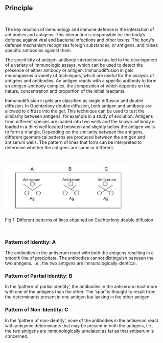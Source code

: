 ## Principle

&nbsp;

The key reaction of immunology and immune defense is the interaction of antibodies and antigens.  This interaction  is responsible for the body’s defense against viral and bacterial infections and other toxins.  The body’s defense mechanism  recognizes foreign substances, or antigens, and raises specific antibodies against them.   
 
The specificity of antigen-antibody interactions has led to the development of a variety of immunologic assays, which can be used to detect the presence of either antibody or antigen. Immunodiffusion in gels encompasses a variety of techniques, which are useful for the analysis of antigens and antibodies. An antigen reacts with a specific antibody to form an antigen-antibody complex, the composition of which depends on the nature, concentration and proportion of the initial reactants.

Immunodiffusion in gels are classified as single diffusion and double diffusion. In Ouchterlony double diffusion, both antigen and antibody are allowed to diffuse into the gel. This technique can be used to test the similarity between antigens, for example in a study of evolution.  Antigens from different species are loaded into two wells and the known antibody is loaded in a third well located between and slightly below the antigen wells to form a triangle. Depending on the similarity between the antigens, different geometrical patterns are produced between the antigen and antiserum wells. The pattern of lines that form can be interpreted to determine whether the antigens are same or different.


&nbsp;

<img src="images/1.jpg" title="" />

Fig 1: Different patterns of lines obtained on Ouchterlony  double diffusion

 
&nbsp;



### Pattern of Identity: A
 

The antibodies in the antiserum react with both the antigens resulting in a smooth line of precipitate. The antibodies cannot distinguish between the two antigens. i.e., the two antigens are immunologically identical.

 

### Pattern of Partial Identity: B
 

In the ‘pattern of partial identity’, the antibodies in the antiserum react more with one of the antigens than the other. The ‘spur’ is thought to result from the determinants present in one antigen but lacking in the other antigen

 

### Pattern of Non-Identity: C
 

In the ‘pattern of non-identity’, none of the antibodies in the antiserum react with antigenic determinants that may be present in both the antigens, i.e., the two antigens are immunologically unrelated as far as that antiserum is concerned.
